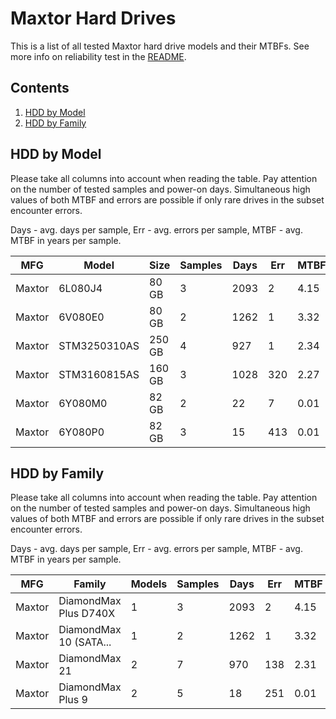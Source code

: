 Maxtor Hard Drives
==================

This is a list of all tested Maxtor hard drive models and their MTBFs. See more
info on reliability test in the [README](https://github.com/bsdhw/SMART).

Contents
--------

1. [ HDD by Model  ](#hdd-by-model)
2. [ HDD by Family ](#hdd-by-family)

HDD by Model
------------

Please take all columns into account when reading the table. Pay attention on the
number of tested samples and power-on days. Simultaneous high values of both MTBF
and errors are possible if only rare drives in the subset encounter errors.

Days - avg. days per sample,
Err  - avg. errors per sample,
MTBF - avg. MTBF in years per sample.

| MFG       | Model              | Size   | Samples | Days  | Err   | MTBF |
|-----------|--------------------|--------|---------|-------|-------|------|
| Maxtor    | 6L080J4            | 80 GB  | 3       | 2093  | 2     | 4.15   |
| Maxtor    | 6V080E0            | 80 GB  | 2       | 1262  | 1     | 3.32   |
| Maxtor    | STM3250310AS       | 250 GB | 4       | 927   | 1     | 2.34   |
| Maxtor    | STM3160815AS       | 160 GB | 3       | 1028  | 320   | 2.27   |
| Maxtor    | 6Y080M0            | 82 GB  | 2       | 22    | 7     | 0.01   |
| Maxtor    | 6Y080P0            | 82 GB  | 3       | 15    | 413   | 0.01   |

HDD by Family
-------------

Please take all columns into account when reading the table. Pay attention on the
number of tested samples and power-on days. Simultaneous high values of both MTBF
and errors are possible if only rare drives in the subset encounter errors.

Days - avg. days per sample,
Err  - avg. errors per sample,
MTBF - avg. MTBF in years per sample.

| MFG       | Family                 | Models | Samples | Days  | Err   | MTBF |
|-----------|------------------------|--------|---------|-------|-------|------|
| Maxtor    | DiamondMax Plus D740X  | 1      | 3       | 2093  | 2     | 4.15   |
| Maxtor    | DiamondMax 10 (SATA... | 1      | 2       | 1262  | 1     | 3.32   |
| Maxtor    | DiamondMax 21          | 2      | 7       | 970   | 138   | 2.31   |
| Maxtor    | DiamondMax Plus 9      | 2      | 5       | 18    | 251   | 0.01   |
